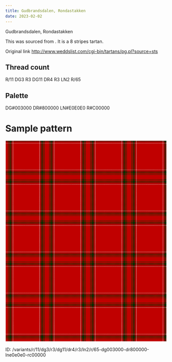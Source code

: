 ```yaml
---
title: Gudbrandsdalen, Rondastakken
date: 2023-02-02
---
```

Gudbrandsdalen, Rondastakken

This was sourced from <no value>.  It is a 8 stripes tartan.

Original link http://www.weddslist.com/cgi-bin/tartans/pg.pl?source=sts

## Thread count
R/11 DG3 R3 DG11 DR4 R3 LN2 R/65

## Palette
DG#003000 DR#800000 LN#E0E0E0 R#C00000

# Sample pattern

![Tartan detail](tartan.png "R/11 DG3 R3 DG11 DR4 R3 LN2 R/65 tartan")

ID: /variants/r/11/dg3/r3/dg11/dr4/r3/ln2/r/65-dg003000-dr800000-lne0e0e0-rc00000